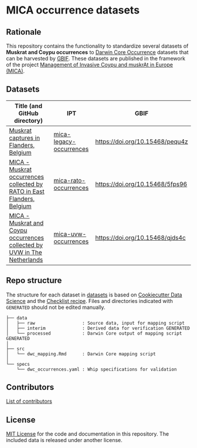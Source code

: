 # MICA occurrence datasets

## Rationale

This repository contains the functionality to standardize several datasets of **Muskrat and Coypu occurrences** to [Darwin Core Occurrence](https://www.gbif.org/dataset-classes) datasets that can be harvested by [GBIF](http://www.gbif.org). These datasets are published in the framework of the project [Management of Invasive Coypu and muskrAt in Europe (MICA)](https://lifemica.eu/).

## Datasets

Title (and GitHub directory) | IPT | GBIF
--- | --- | ---
[Muskrat captures in Flanders, Belgium](datasets/mica-legacy-occurrences) | [mica-legacy-occurrences](https://ipt.inbo.be/resource?r=mica-legacy-occurrences) | <https://doi.org/10.15468/pequ4z>
[MICA - Muskrat occurrences collected by RATO in East Flanders, Belgium](datasets/mica-rato-occurrences) | [mica-rato-occurrences](https://ipt.inbo.be/resource?r=mica-rato-occurrences) | <https://doi.org/10.15468/5fps96>
[MICA - Muskrat and Coypu occurrences collected by UVW in The Netherlands](datasets/mica-uvw-occurrences) | [mica-uvw-occurrences](http://ipt.nlbif.nl/resource?r=mica-uvw-occurrences) | <https://doi.org/10.15468/qjds4c>

## Repo structure

The structure for each dataset in [datasets](datasets) is based on [Cookiecutter Data Science](http://drivendata.github.io/cookiecutter-data-science/) and the [Checklist recipe](https://github.com/trias-project/checklist-recipe). Files and directories indicated with `GENERATED` should not be edited manually.

```
├── data
│   ├── raw                  : Source data, input for mapping script
│   ├── interim              : Derived data for verification GENERATED
│   └── processed            : Darwin Core output of mapping script GENERATED
│
├── src
│   └── dwc_mapping.Rmd      : Darwin Core mapping script
│
└── specs
    └── dwc_occurrences.yaml : Whip specifications for validation
```

## Contributors

[List of contributors](https://github.com/inbo/mica-occurrences/graphs/contributors)

## License

[MIT License](LICENSE) for the code and documentation in this repository. The included data is released under another license.
